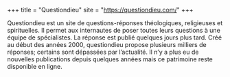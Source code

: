 +++
title = "Questiondieu"
site = "https://questiondieu.com/"
+++

Questiondieu est un site de questions-réponses théologiques, religieuses et spirituelles. Il permet aux internautes de poser toutes leurs questions à une équipe de spécialistes. La réponse est publié quelques jours plus tard. Créé au début des années 2000, questiondieu propose plusieurs milliers de réponses; certains sont dépassées par l’actualité. Il n’y a plus eu de nouvelles publications depuis quelques années mais ce patrimoine reste disponible en ligne.
